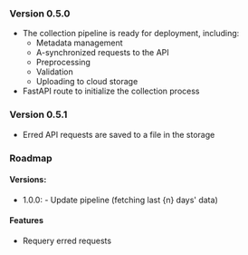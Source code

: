 ### Version 0.5.0
- The collection pipeline is ready for deployment, including:
  - Metadata management
  - A-synchronized requests to the API
  - Preprocessing
  - Validation
  - Uploading to cloud storage
- FastAPI route to initialize the collection process

### Version 0.5.1
- Erred API requests are saved to a file in the storage

### Roadmap
#### Versions:
- 1.0.0: - Update pipeline (fetching last {n} days' data)

#### Features
- Requery erred requests
